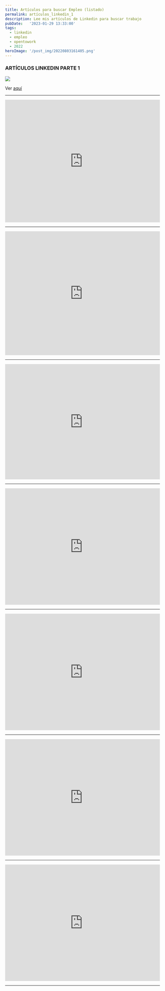 ```yaml
---
title: Artículos para buscar Empleo (listado)
permalink: artículos_linkedin_1
description: Lee mis artículos de Linkedin para buscar trabajo 
pubDate:   '2023-01-29 13:33:00'
tags: 
  - linkedin
  - empleo
  - opentowork
  - 2022
heroImage: '/post_img/20220803161405.png'
---
```


### ARTÍCULOS LINKEDIN PARTE 1

![](/post_img/20220803161405.png)  

Ver [aquí](https://www.linkedin.com/in/sergiocomovas/recent-activity/articles/)

---

<iframe src="https://www.linkedin.com/embed/feed/update/urn:li:ugcPost:6949302375438282752" height="398" width="504" frameborder="0" allowfullscreen="" title="Publicación integrada"></iframe>

---

<iframe src="https://www.linkedin.com/embed/feed/update/urn:li:ugcPost:6944750425615032320" height="402" width="504" frameborder="0" allowfullscreen="" title="Publicación integrada"></iframe>

---

<iframe src="https://www.linkedin.com/embed/feed/update/urn:li:ugcPost:6939675593290493952" height="374" width="504" frameborder="0" allowfullscreen="" title="Publicación integrada"></iframe>

---

<iframe src="https://www.linkedin.com/embed/feed/update/urn:li:ugcPost:6939311979123621888" height="378" width="504" frameborder="0" allowfullscreen="" title="Publicación integrada"></iframe>

---

<iframe src="https://www.linkedin.com/embed/feed/update/urn:li:ugcPost:6936696197516562432" height="378" width="504" frameborder="0" allowfullscreen="" title="Publicación integrada"></iframe>

---

<iframe src="https://www.linkedin.com/embed/feed/update/urn:li:ugcPost:6936630466783416320" height="378" width="504" frameborder="0" allowfullscreen="" title="Publicación integrada"></iframe>

---

<iframe src="https://www.linkedin.com/embed/feed/update/urn:li:ugcPost:6935700675091681280" height="378" width="504" frameborder="0" allowfullscreen="" title="Publicación integrada"></iframe>

---
